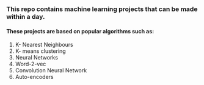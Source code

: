 ### This repo contains machine learning projects that can be made within a day.
#### These projects are based on popular algorithms such as:
1. K- Nearest Neighbours
2. K- means clustering
3. Neural Networks
4. Word-2-vec
5. Convolution Neural Network
6. Auto-encoders

